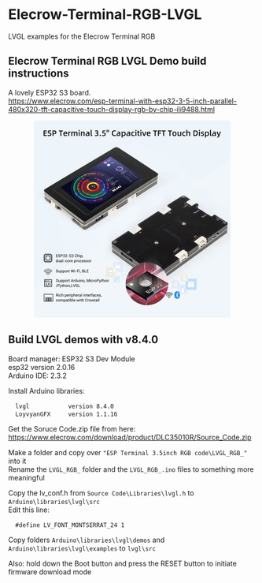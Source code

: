 # Elecrow-Terminal-RGB-LVGL
LVGL examples for the Elecrow Terminal RGB

## Elecrow Terminal RGB LVGL Demo build instructions

A lovely ESP32 S3 board.   
https://www.elecrow.com/esp-terminal-with-esp32-3-5-inch-parallel-480x320-tft-capacitive-touch-display-rgb-by-chip-ili9488.html   

<p align="center">
  <img src="https://github.com/paulhamsh/Elecrow-Terminal-RGB-LVGL/blob/main/Elecrow%20Terminal.jpg" width="400" title="Elecrow Terminal">
</p>

## Build LVGL demos with v8.4.0    

Board manager: ESP32 S3 Dev Module   
esp32 version 2.0.16   
Arduino IDE:   2.3.2   

Install Arduino libraries:
```
  lvgl           version 8.4.0
  LoyvyanGFX     version 1.1.16
```
Get the Soruce Code.zip file from here: https://www.elecrow.com/download/product/DLC35010R/Source_Code.zip   

Make a folder and copy over ```"ESP Terminal 3.5inch RGB code\LVGL_RGB_"``` into it   
Rename the ```LVGL_RGB_``` folder and the ```LVGL_RGB_.ino``` files to something more meaningful   

Copy the lv_conf.h from ```Source Code\Libraries\lvgl.h``` to ```Arduino\libraries\lvgl\src```   
Edit this line:  
```
  #define LV_FONT_MONTSERRAT_24 1   
```
Copy folders ```Arduino\libraries\lvgl\demos``` and ```Arduino\libraries\lvgl\examples```  to ```lvgl\src```   

Also: hold down the Boot button and press the RESET button to initiate firmware download mode   
